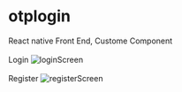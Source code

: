 # otplogin
 React native Front End, Custome Component
 <br/><br/>
 Login
 ![loginScreen](https://user-images.githubusercontent.com/44079569/104120791-2a871000-536c-11eb-9e00-a3645161e4bd.jpg)
 <br/><br/>
 Register
![registerScreen](https://user-images.githubusercontent.com/44079569/104120794-3246b480-536c-11eb-8f43-8a0d13a615e3.jpg)
